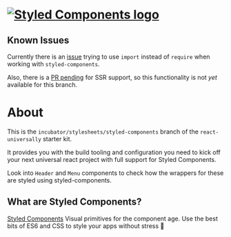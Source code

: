 # [![Styled Components logo](https://styled-components.com/static/media/logo.333814ad.png "Styled Components")](http://styled-components.com/)

## Known Issues
  Currently there is an [issue](https://github.com/styled-components/styled-components/issues/157) trying to use `import` instead of `require` when working with `styled-components`.
  
  Also, there is a [PR pending](https://github.com/styled-components/styled-components/pull/214) for SSR support, so this functionality is not _yet_ available for this branch.

# About

  This is the `incubator/stylesheets/styled-components` branch of the `react-universally` starter kit.

  It provides you with the build tooling and configuration you need to kick off your next universal react project with full support for Styled Components.

  Look into `Header` and `Menu` components to check how the wrappers for these are styled using styled-components.

## What are Styled Components?

  [Styled Components](https://github.com/styled-components/styled-components) Visual primitives for the component age. Use the best bits of ES6 and CSS to style your apps without stress 💅